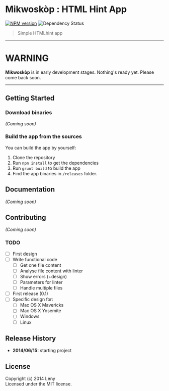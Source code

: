 # Mikwoskòp : HTML Hint App

[![NPM version](http://img.shields.io/npm/v/htmlhint-app.svg)](https://www.npmjs.org/package/htmlhint-app) 
![Dependency Status](https://david-dm.org/mikwoskop/htmlhint-app.svg)

> Simple HTMLhint app

* * *

# WARNING

**Mikwoskòp** is in early development stages. Nothing's ready yet. Please come back soon.

* * *

## Getting Started

### Download binaries

_(Coming soon)_

### Build the app from the sources

You can build the app by yourself:

1. Clone the repository
2. Run `npm install` to get the dependencies
3. Run `grunt build` to build the app
4. Find the app binaries in `/releases` folder.

## Documentation

_(Coming soon)_

## Contributing

_(Coming soon)_

### TODO

* [ ] First design
* [ ] Write functional code
    * [ ] Get one file content
    * [ ] Analyse file content with linter
    * [ ] Show errors (+design)
    * [ ] Parameters for linter
    * [ ] Handle multiple files
* [ ] First release (0.1)
* [ ] Specific design for:
    * [ ] Mac OS X Mavericks
    * [ ] Mac OS X Yosemite
    * [ ] Windows
    * [ ] Linux

## Release History

* **2014/06/15:** starting project

## License
Copyright (c) 2014 Leny  
Licensed under the MIT license.
